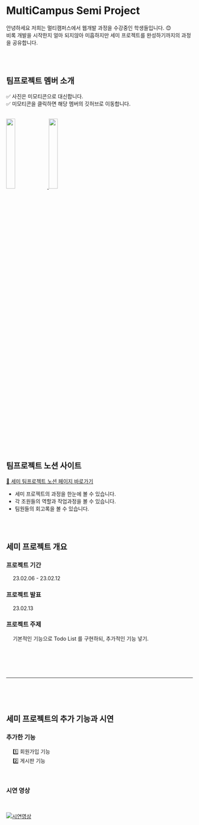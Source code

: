 <br>

# MultiCampus Semi Project
안녕하세요 저희는 멀티캠퍼스에서 웹개발 과정을 수강중인 학생들입니다. :blush: 
<br>
비록 개발을 시작한지 얼마 되지않아 미흡하지만 세미 프로젝트를 완성하기까지의 과정을 공유합니다.

<br>
<br>

## 팀프로젝트 멤버 소개
:white_check_mark: 사진은 미모티콘으로 대신합니다.
<br>
:white_check_mark: 미모티콘을 클릭하면 해당 멤버의 깃허브로 이동합니다.

<br>

<a href="http://github.com/sieunnnn">
	<img src="https://user-images.githubusercontent.com/119668620/218918266-537e18dc-3d8d-47ed-9f81-f66b705821c5.png" width="22%" height="22%" "시은 조장의 깃허브 바로가기">
<a>

<a href="https://github.com/workbjh">
	<img src="https://user-images.githubusercontent.com/119668620/218918260-8c98b45d-7511-4014-8638-1d10eba78fc0.png" width="22%" height="22%" "재현 조원의 깃허브 바로가기">
<a>


<br>
<br>
<br>


## 팀프로젝트 노션 사이트
[🔗 세미 팀프로젝트 노션 페이지 바로가기](https://sieun96.notion.site/1-7b51803337674e8a900b56bc65759c72 "🔗 세미 팀프로젝트 노션 페이지 바로가기")
- 세미 프로젝트의 과정을 한눈에 볼 수 있습니다.
- 각 조원들의 역할과 작업과정을 볼 수 있습니다.
- 팀원들의 회고록을 볼 수 있습니다.

<br>
<br>

## 세미 프로젝트 개요
### 프로젝트 기간
&emsp; 23.02.06 - 23.02.12
### 프로젝트 발표
&emsp; 23.02.13
### 프로젝트 주제
&emsp; 기본적인 기능으로 Todo List 를 구현하되, 추가적인 기능 넣기.

<br>
<br>
<br>
<br>


------------

<br>
<br>
<br>

## 세미 프로젝트의 추가 기능과 시연
### 추가한 기능
&emsp; :one: 회원가입 기능
<br>
&emsp; :two: 게시판 기능

<br>

### 시연 영상

<br>

[![시연영상](https://user-images.githubusercontent.com/119668620/218914622-413c68ed-a5db-4834-805c-8513d299882f.gif "시연영상")](https://user-images.githubusercontent.com/119668620/218914622-413c68ed-a5db-4834-805c-8513d299882f.gif "시연영상")

<br>
<br>
<br>
<br>
